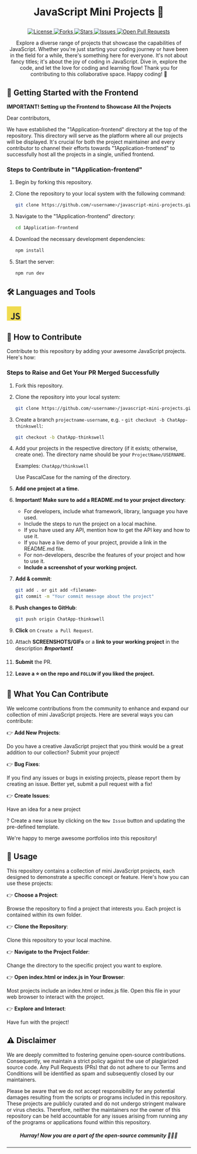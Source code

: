 # <p align="center">JavaScript Mini Projects 🚀</p>

<p align="center">
  <a href="https://github.com/thinkswell/javascript-mini-projects/blob/master/LICENSE" target="_blank">
    <img src="https://img.shields.io/github/license/thinkswell/javascript-mini-projects?style=for-the-badge&logo=appveyor" alt="License" />
  </a>
  <a href="https://github.com/thinkswell/javascript-mini-projects/fork" target="_blank">
    <img src="https://img.shields.io/github/forks/thinkswell/javascript-mini-projects?style=for-the-badge&logo=appveyor" alt="Forks" />
  </a>
  <a href="https://github.com/thinkswell/javascript-mini-projects/stargazers" target="blank">
    <img src="https://img.shields.io/github/stars/thinkswell/javascript-mini-projects?style=for-the-badge&logo=appveyor" alt="Stars" />
  </a>
  <a href="https://github.com/thinkswell/javascript-mini-projects/issues" target="blank">
    <img src="https://img.shields.io/github/issues/thinkswell/javascript-mini-projects.svg?style=for-the-badge&logo=appveyor" alt="Issues" />
  </a>
  <a href="https://github.com/thinkswell/javascript-mini-projects/pulls" target="blank">
    <img src="https://img.shields.io/github/issues-pr/thinkswell/javascript-mini-projects.svg?style=for-the-badge&logo=appveyor" alt="Open Pull Requests" />
  </a>
</p>

<p align="center">Explore a diverse range of projects that showcase the capabilities of JavaScript. Whether you're just starting your coding journey or have been in the field for a while, there's something here for everyone. It's not about fancy titles; it's about the joy of coding in JavaScript. Dive in, explore the code, and let the love for coding and learning flow! Thank you for contributing to this collaborative space. Happy coding! 🌟</p>

## 🚀 Getting Started with the Frontend

**IMPORTANT! Setting up the Frontend to Showcase All the Projects**

Dear contributors,

We have established the "1Application-frontend" directory at the top of the repository. This directory will serve as the platform where all our projects will be displayed. It's crucial for both the project maintainer and every contributor to channel their efforts towards "1Application-frontend" to successfully host all the projects in a single, unified frontend.

### Steps to Contribute in "1Application-frontend"

1. Begin by forking this repository.

2. Clone the repository to your local system with the following command:

   ```bash
   git clone https://github.com/<username>/javascript-mini-projects.git
   ```

3. Navigate to the "1Application-frontend" directory:

   ```bash
   cd 1Application-frontend
   ```

4. Download the necessary development dependencies:

   ```bash
   npm install
   ```

5. Start the server:

   ```bash
   npm run dev
   ```

## 🛠️ Languages and Tools

<p align="left">
  <a href="https://developer.mozilla.org/en-US/docs/Web/JavaScript" target="_blank" rel="noreferrer">
    <img src="https://raw.githubusercontent.com/devicons/devicon/master/icons/javascript/javascript-original.svg" alt="javascript" width="40" height="40" />
  </a>
  <!-- Add more relevant icons as needed -->
</p>

## 🤝 How to Contribute

Contribute to this repository by adding your awesome JavaScript projects. Here's how:

### Steps to Raise and Get Your PR Merged Successfully

1. Fork this repository.

2. Clone the repository into your local system:

   ```bash
   git clone https://github.com/<username>/javascript-mini-projects.git
   ```

3. Create a branch `projectname-username`, e.g. - `git checkout -b ChatApp-thinkswell`:

   ```bash
   git checkout -b ChatApp-thinkswell
   ```

4. Add your projects in the respective directory (if it exists; otherwise, create one). The directory name should be your `ProjectName/USERNAME`.

   Examples: `ChatApp/thinkswell`

   Use PascalCase for the naming of the directory.

5. **Add one project at a time.**

6. **Important! Make sure to add a README.md to your project directory**:

   - For developers, include what framework, library, language you have used.
   - Include the steps to run the project on a local machine.
   - If you have used any API, mention how to get the API key and how to use it.
   - If you have a live demo of your project, provide a link in the README.md file.
   - For non-developers, describe the features of your project and how to use it.
   - **Include a screenshot of your working project.**

6. **Add & commit**:

   ```bash
   git add . or git add <filename> 
   git commit -m "Your commit message about the project"
   ```

7. **Push changes to GitHub**:

   ```bash
   git push origin ChatApp-thinkswell
   ```

8. **Click** on `Create a Pull Request`.

9. Attach **SCREENSHOTS/GIFs** or a **link to your working project** in the description _**❗Important❗**_.

10. **Submit** the PR.

11. **Leave a ⭐ on the repo and `FOLLOW` if you liked the project.**

## 🌟 What You Can Contribute

We welcome contributions from the community to enhance and expand our collection of mini JavaScript projects. Here are several ways you can contribute:

👉 **Add New Projects**:

Do you have a creative JavaScript project that you think would be a great addition to our collection? Submit your project!

👉 **Bug Fixes**:

If you find any issues or bugs in existing projects, please report them by creating an issue. Better yet, submit a pull request with a fix!

👉 **Create Issues**:

Have an idea for a new project

? Create a new issue by clicking on the `New Issue` button and updating the pre-defined template.

We're happy to merge awesome portfolios into this repository!

## 🚀 Usage

This repository contains a collection of mini JavaScript projects, each designed to demonstrate a specific concept or feature. Here's how you can use these projects:

👉 **Choose a Project**:

Browse the repository to find a project that interests you. Each project is contained within its own folder.

👉 **Clone the Repository**:

Clone this repository to your local machine.

👉 **Navigate to the Project Folder**:

Change the directory to the specific project you want to explore.

👉 **Open index.html or index.js in Your Browser**:

Most projects include an index.html or index.js file. Open this file in your web browser to interact with the project.

👉 **Explore and Interact**:

Have fun with the project!

## ⚠️ Disclaimer

We are deeply committed to fostering genuine open-source contributions. Consequently, we maintain a strict policy against the use of plagiarized source code. Any Pull Requests (PRs) that do not adhere to our Terms and Conditions will be identified as spam and subsequently closed by our maintainers.

Please be aware that we do not accept responsibility for any potential damages resulting from the scripts or programs included in this repository. These projects are publicly curated and do not undergo stringent malware or virus checks. Therefore, neither the maintainers nor the owner of this repository can be held accountable for any issues arising from running any of the programs or applications found within this repository.

##### <p align="center">Hurray! Now you are a part of the open-source community 🚀🚀🚀</p>

---
